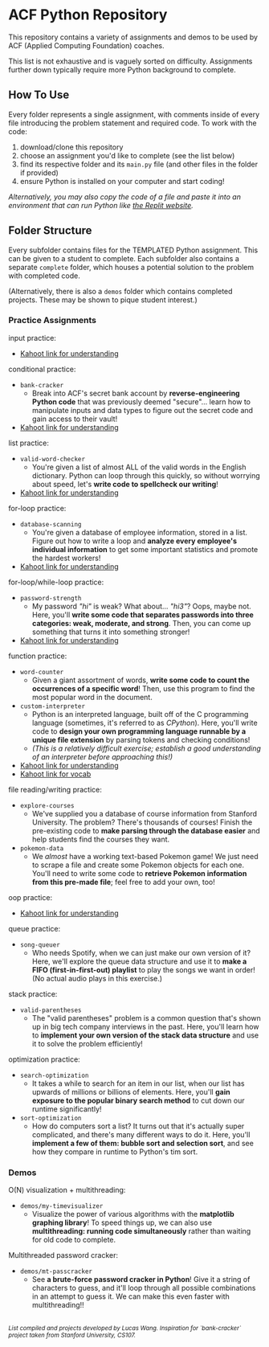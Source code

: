 # ACF Python Repository

This repository contains a variety of assignments and demos to be used by ACF (Applied Computing Foundation) coaches.

This list is not exhaustive and is vaguely sorted on difficulty.
Assignments further down typically require more Python background to complete.

## How To Use

Every folder represents a single assignment, with comments inside of every file
introducing the problem statement and required code. To work with the code:

1. download/clone this repository
2. choose an assignment you'd like to complete (see the list below)
3. find its respective folder and its `main.py` file (and other files in the folder if provided)
4. ensure Python is installed on your computer and start coding!<br/>

_Alternatively, you may also copy the code of a file and paste it into an environment that can run Python like [the Replit website](https://replit.com/~)._

## Folder Structure

Every subfolder contains files for the TEMPLATED Python assignment. This can be
given to a student to complete. Each subfolder also contains a separate `complete`
folder, which houses a potential solution to the problem with completed code.

(Alternatively, there is also a `demos` folder which contains completed projects.
These may be shown to pique student interest.)

### Practice Assignments

input practice:

-   [Kahoot link for understanding](https://play.kahoot.it/v2/?quizId=6372bfd5-97ae-4f63-8b18-bf3f44ccf8dc)

conditional practice:

-   `bank-cracker`
    -   Break into ACF's secret bank account by **reverse-engineering Python code** that was previously deemed "secure"... learn how to manipulate inputs and data types to figure out the secret code and gain access to their vault!
-   [Kahoot link for understanding](https://play.kahoot.it/v2/?quizId=16a1e9b8-bd6d-496f-82b7-d38973577b7c)

list practice:

-   `valid-word-checker`
    -   You're given a list of almost ALL of the valid words in the English dictionary. Python can loop through this quickly, so without worrying about speed, let's **write code to spellcheck our writing**!
-   [Kahoot link for understanding](https://play.kahoot.it/v2/?quizId=874fa8a0-a4b7-4673-8040-005db7118ba9)

for-loop practice:

-   `database-scanning`
    -   You're given a database of employee information, stored in a list. Figure out how to write a loop and **analyze every employee's individual information** to get some important statistics and promote the hardest workers!
-   [Kahoot link for understanding](https://play.kahoot.it/v2/?quizId=a6977ead-1e54-40b9-9ca2-470312072f3e)

for-loop/while-loop practice:

-   `password-strength`
    -   My password _"hi"_ is weak? What about... _"hi3"_? Oops, maybe not. Here, you'll **write some code that separates passwords into three categories: weak, moderate, and strong**. Then, you can come up something that turns it into something stronger!
-   [Kahoot link for understanding](https://play.kahoot.it/v2/?quizId=0655996e-1917-44a2-8157-f2203521676a)

function practice:

-   `word-counter`
    -   Given a giant assortment of words, **write some code to count the occurrences of a specific word**! Then, use this program to find the most popular word in the document.
-   `custom-interpreter`
    -   Python is an interpreted language, built off of the C programming language (sometimes, it's referred to as _CPython_). Here, you'll write code to **design your own programming language runnable by a unique file extension** by parsing tokens and checking conditions!
    -   _(This is a relatively difficult exercise; establish a good understanding of an interpreter before approaching this!)_
-   [Kahoot link for understanding](https://play.kahoot.it/v2/?quizId=5f57d7aa-49eb-4ff0-b4ac-93ac761a56aa)
-   [Kahoot link for vocab](https://play.kahoot.it/v2/?quizId=ba829f77-4878-4540-8d53-46cf55d31a94)

file reading/writing practice:

-   `explore-courses`
    -   We've supplied you a database of course information from Stanford University. The problem? There's thousands of courses! Finish the pre-existing code to **make parsing through the database easier** and help students find the courses they want.
-   `pokemon-data`
    -   We _almost_ have a working text-based Pokemon game! We just need to scrape a file and create some Pokemon objects for each one. You'll need to write some code to **retrieve Pokemon information from this pre-made file**; feel free to add your own, too!

oop practice:

-   [Kahoot link for understanding](https://play.kahoot.it/v2/?quizId=44f51349-4de0-4d28-8667-8b911eef5519)

queue practice:

-   `song-queuer`
    -   Who needs Spotify, when we can just make our own version of it? Here, we'll explore the queue data structure and use it to **make a FIFO (first-in-first-out) playlist** to play the songs we want in order! (No actual audio plays in this exercise.)

stack practice:

-   `valid-parentheses`
    -   The "valid parentheses" problem is a common question that's shown up in big tech company interviews in the past. Here, you'll learn how to **implement your own version of the stack data structure** and use it to solve the problem efficiently!

optimization practice:

-   `search-optimization`
    -   It takes a while to search for an item in our list, when our list has upwards of millions or billions of elements. Here, you'll **gain exposure to the popular binary search method** to cut down our runtime significantly!
-   `sort-optimization`
    -   How do computers sort a list? It turns out that it's actually super complicated, and there's many different ways to do it. Here, you'll **implement a few of them: bubble sort and selection sort**, and see how they compare in runtime to Python's tim sort.

### Demos

O(N) visualization + multithreading:

-   `demos/my-timevisualizer`
    -   Visualize the power of various algorithms with the **matplotlib graphing library**! To speed things up, we can also use **multithreading: running code simultaneously** rather than waiting for old code to complete.

Multithreaded password cracker:

-   `demos/mt-passcracker`
    -   See **a brute-force password cracker in Python**! Give it a string of characters to guess, and it'll loop through all possible combinations in an attempt to guess it. We can make this even faster with multithreading!!

<br>
<small><i>List compiled and projects developed by Lucas Wang.
Inspiration for `bank-cracker` project taken from Stanford University, CS107.
</i></small>

